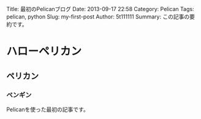Title: 最初のPelicanブログ
Date: 2013-09-17 22:58
Category: Pelican
Tags: pelican, python
Slug: my-first-post
Author: 5t111111
Summary: この記事の要約です。

ハローペリカン
================================

ペリカン
--------------------------------

### ペンギン

Pelicanを使った最初の記事です。
